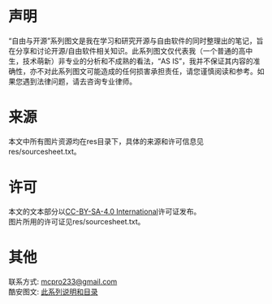 # 声明
“自由与开源”系列图文是我在学习和研究开源与自由软件的同时整理出的笔记，旨在分享和讨论开源/自由软件相关知识。此系列图文仅代表我（一个普通的高中生，技术萌新）非专业的分析和不成熟的看法，“AS IS”，我并不保证其内容的准确性，亦不对此系列图文可能造成的任何损害承担责任，请您谨慎阅读和参考。如果您遇到法律问题，请去咨询专业律师。  


# 来源
本文中所有图片资源均在res目录下，具体的来源和许可信息见res/sourcesheet.txt。  


# 许可
本文的文本部分以[CC-BY-SA-4.0 International](https://creativecommons.org/licenses/by-sa/4.0/)许可证发布。  
图片所用的许可证见res/sourcesheet.txt。  


# 其他
联系方式: mcpro233@gmail.com  
酷安图文: [此系列说明和目录](https://www.coolapk.com/feed/28497576?shareKey=Y2VjNzQ2ODQ0NTJmNjEyYWIzNjU~&shareUid=1764988&shareFrom=com.coolapk.market_11.3)